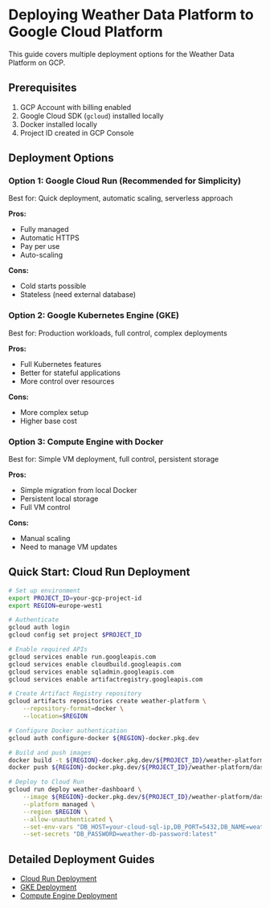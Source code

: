 # Deploying Weather Data Platform to Google Cloud Platform

This guide covers multiple deployment options for the Weather Data Platform on GCP.

## Prerequisites

1. GCP Account with billing enabled
2. Google Cloud SDK (`gcloud`) installed locally
3. Docker installed locally
4. Project ID created in GCP Console

## Deployment Options

### Option 1: Google Cloud Run (Recommended for Simplicity)

Best for: Quick deployment, automatic scaling, serverless approach

**Pros:**
- Fully managed
- Automatic HTTPS
- Pay per use
- Auto-scaling

**Cons:**
- Cold starts possible
- Stateless (need external database)

### Option 2: Google Kubernetes Engine (GKE)

Best for: Production workloads, full control, complex deployments

**Pros:**
- Full Kubernetes features
- Better for stateful applications
- More control over resources

**Cons:**
- More complex setup
- Higher base cost

### Option 3: Compute Engine with Docker

Best for: Simple VM deployment, full control, persistent storage

**Pros:**
- Simple migration from local Docker
- Persistent local storage
- Full VM control

**Cons:**
- Manual scaling
- Need to manage VM updates

## Quick Start: Cloud Run Deployment

```bash
# Set up environment
export PROJECT_ID=your-gcp-project-id
export REGION=europe-west1

# Authenticate
gcloud auth login
gcloud config set project $PROJECT_ID

# Enable required APIs
gcloud services enable run.googleapis.com
gcloud services enable cloudbuild.googleapis.com
gcloud services enable sqladmin.googleapis.com
gcloud services enable artifactregistry.googleapis.com

# Create Artifact Registry repository
gcloud artifacts repositories create weather-platform \
    --repository-format=docker \
    --location=$REGION

# Configure Docker authentication
gcloud auth configure-docker ${REGION}-docker.pkg.dev

# Build and push images
docker build -t ${REGION}-docker.pkg.dev/${PROJECT_ID}/weather-platform/dashboard:latest -f app/Dockerfile ./app
docker push ${REGION}-docker.pkg.dev/${PROJECT_ID}/weather-platform/dashboard:latest

# Deploy to Cloud Run
gcloud run deploy weather-dashboard \
    --image ${REGION}-docker.pkg.dev/${PROJECT_ID}/weather-platform/dashboard:latest \
    --platform managed \
    --region $REGION \
    --allow-unauthenticated \
    --set-env-vars "DB_HOST=your-cloud-sql-ip,DB_PORT=5432,DB_NAME=weather_db,DB_USER=weather_user" \
    --set-secrets "DB_PASSWORD=weather-db-password:latest"
```

## Detailed Deployment Guides

- [Cloud Run Deployment](./cloud-run-deployment.md)
- [GKE Deployment](./gke-deployment.md)
- [Compute Engine Deployment](./compute-engine-deployment.md)